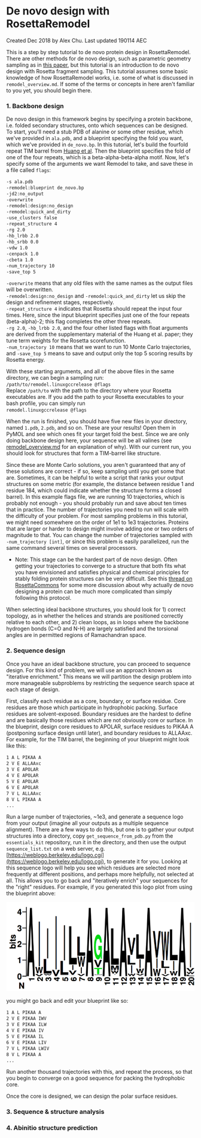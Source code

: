 # De novo design with RosettaRemodel
Created Dec 2018 by Alex Chu. Last updated 190114 AEC  

This is a step by step tutorial to de novo protein design in RosettaRemodel. There are other methods for de novo design, such as parametric geometry sampling as in [this paper](), but this tutorial is an introduction to de novo design with Rosetta fragment sampling. This tutorial assumes some basic knowledge of how RosettaRemodel works, i.e. some of what is discussed in `remodel_overview.md`. If some of the terms or concepts in here aren't familiar to you yet, you should begin there.

### 1. Backbone design
De novo design in this framework begins by specifying a protein backbone, i.e. folded secondary structures, onto which sequences can be designed. To start, you'll need a stub PDB of alanine or some other residue, which we've provided in `ala.pdb`, and a blueprint specifying the fold you want, which we've provided in `de_novo.bp`. In this tutorial, let's build the fourfold repeat TIM barrel from [Huang et al](https://www.nature.com/articles/nchembio.1966). Then the blueprint specifies the fold of one of the four repeats, which is a beta-alpha-beta-alpha motif. Now, let's specify some of the arguments we want Remodel to take, and save these in a file called `flags`:
```
-s ala.pdb
-remodel:blueprint de_novo.bp
-jd2:no_output
-overwrite
-remodel:design:no_design
-remodel:quick_and_dirty
-use_clusters false
-repeat_structure 4
-rg 2.0
-hb_lrbb 2.0
-hb_srbb 0.0
-vdw 1.0
-cenpack 1.0
-cbeta 1.0
-num_trajectory 10
-save_top 5
```
`-overwrite` means that any old files with the same names as the output files will be overwritten.  
`-remodel:design:no_design` and `-remodel:quick_and_dirty` let us skip the design and refinement stages, respectively.  
`-repeat_structure 4` indicates that Rosetta should repeat the input four times. Here, since the input blueprint specifies just one of the four repeats (beta-alpha)-2; this flag completes the other three repeats.  
`-rg 2.0`, `-hb_lrbb 2.0`, and the four other listed flags with float arguments are derived from the supplementary material of the Huang et al. paper; they tune term weights for the Rosetta scorefunction.  
`-num_trajectory 10` means that we want to run 10 Monte Carlo trajectories, and `-save_top 5` means to save and output only the top 5 scoring results by Rosetta energy.  

With these starting arguments, and all of the above files in the same directory, we can begin a sampling run:  
`/path/to/remodel.linuxgccrelease @flags`  
Replace `/path/to` with the path to the directory where your Rosetta executables are. If you add the path to your Rosetta executables to your bash profile, you can simply run  
`remodel.linuxgccrelease @flags`  

When the run is finished, you should have five new files in your directory, named `1.pdb`, `2.pdb`, and so on. These are your results! Open them in PyMOL and see which ones fit your target fold the best. Since we are only doing backbone design here, your sequence will be all valines (see [remodel_overview.md](https://github.com/ProteinDesignLab/protein-design-tutorials/blob/master/remodel_overview.md#backbone-remodeling) for an explanation of why). With our current run, you should look for structures that form a TIM-barrel like structure.  

Since these are Monte Carlo solutions, you aren't guaranteed that any of these solutions are correct - if so, keep sampling until you get some that are. Sometimes, it can be helpful to write a script that ranks your output structures on some metric (for example, the distance between residue 1 and residue 184, which could indicate whether the structure forms a closed barrel). In this example flags file, we are running 10 trajectories, which is probably not enough - you should probably run and save about ten times that in practice. The number of trajectories you need to run will scale with the difficulty of your problem. For most sampling problems in this tutorial, we might need somewhere on the order of 1e1 to 1e3 trajectories. Proteins that are larger or harder to design might involve adding one or two orders of magnitude to that. You can change the number of trajectories sampled with `-num_trajectory [int]`, or since this problem is easily parallelized, run the same command several times on several processors.  

- Note: This stage can be the hardest part of de novo design. Often getting your trajectories to converge to a structure that both fits what you have envisioned and satisfies physical and chemical principles for stably folding protein structures can be very difficult. See this [thread on RosettaCommons](https://www.rosettacommons.org/node/10002) for some more discussion about why actually de novo designing a protein can be much more complicated than simply following this protocol.  

When selecting ideal backbone structures, you should look for 1) correct topology, as in whether the helices and strands are positioned correctly relative to each other, and 2) clean loops, as in loops where the backbone hydrogen bonds (C=O and N-H) are largely satisfied and the torsional angles are in permitted regions of Ramachandran space. 

### 2. Sequence design
Once you have an ideal backbone structure, you can proceed to sequence design. For this kind of problem, we will use an approach known as "iterative enrichment." This means we will partition the design problem into more manageable subproblems by restricting the sequence search space at each stage of design.  

First, classify each residue as a core, boundary, or surface residue. Core residues are those which participate in hydrophobic packing. Surface residues are solvent-exposed. Boundary residues are the hardest to define and are basically those residues which are not obviously core or surface. In the blueprint, design core residues to APOLAR, surface residues to PIKAA A (postponing surface design until later), and boundary residues to ALLAAxc. For example, for the TIM barrel, the beginning of your blueprint might look like this:
```
1 A L PIKAA A
2 V E ALLAAxc
3 V E APOLAR
4 V E APOLAR
5 V E APOLAR
6 V E APOLAR
7 V L ALLAAxc
8 V L PIKAA A
...
```
Run a large number of trajectories, ~1e3, and generate a sequence logo from your output (imagine all your outputs as a multiple sequence alignment). There are a few ways to do this, but one is to gather your output structures into a directory, copy `get_sequence_from_pdb.py` from the `essentials_kit` repository, run it in the directory, and then use the output `sequence_list.txt` on a web server, e.g. [https://weblogo.berkeley.edu/logo.cgi](https://weblogo.berkeley.edu/logo.cgi), to generate it for you. Looking at this sequence logo will help you see which residues are selected more frequently at different positions, and perhaps more helpfully, not selected at all. This allows you to go back and "iteratively enrich" your sequences for the "right" residues. For example, if you generated this logo plot from using the blueprint above:  

![example sequence logo](../images/example_sequence_logo.png)  

you might go back and edit your blueprint like so:
```
1 A L PIKAA A
2 V E PIKAA IWV
3 V E PIKAA ILW
4 V E PIKAA IV
5 V E PIKAA IL
6 V E PIKAA LIV
7 V L PIKAA LWIV
8 V L PIKAA A
...
```
Run another thousand trajectories with this, and repeat the process, so that you begin to converge on a good sequence for packing the hydrophobic core.  

Once the core is designed, we can design the polar surface residues. 

### 3. Sequence & structure analysis


### 4. Abinitio structure prediction

